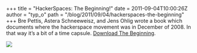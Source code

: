 +++
title = "HackerSpaces: The Beginning!"
date = 2011-09-04T10:00:26Z
author = "typ_o"
path = "/blog/2011/09/04/hackerspaces-the-beginning"
+++
Bre Pettis, Astera Schneeweisz, and Jens Ohlig wrote a book which
documents where the hackerspace movement was in December of 2008. In
that way it’s a bit of a time capsule. [Download The
Beginning](http://blog.hackerspaces.org/2011/08/31/hackerspaces-the-beginning-the-book/).  
  
[![](https://flipdot.org/blog/uploads/beginning.jpg)](http://blog.hackerspaces.org/2011/08/31/hackerspaces-the-beginning-the-book)
